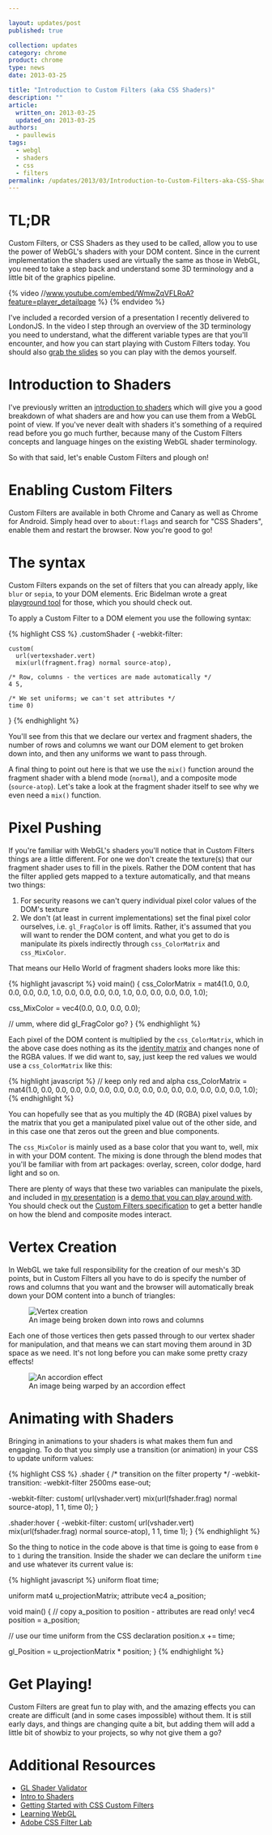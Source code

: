 ```yaml
---

layout: updates/post
published: true

collection: updates
category: chrome
product: chrome
type: news
date: 2013-03-25

title: "Introduction to Custom Filters (aka CSS Shaders)"
description: ""
article:
  written_on: 2013-03-25
  updated_on: 2013-03-25
authors:
  - paullewis
tags:
  - webgl
  - shaders
  - css
  - filters
permalink: /updates/2013/03/Introduction-to-Custom-Filters-aka-CSS-Shaders.html
---
```

<h1>TL;DR</h1>

<p>Custom Filters, or CSS Shaders as they used to be called, allow you to use the power of WebGL's shaders with your DOM content. Since in the current implementation the shaders used are virtually the same as those in WebGL, you need to take a step back and understand some 3D terminology and a little bit of the graphics pipeline.</p>

{% video //www.youtube.com/embed/WmwZqVFLRoA?feature=player_detailpage %} {% endvideo %}

<p>I've included a recorded version of a presentation I recently delivered to LondonJS. In the video I step through an overview of the 3D terminology you need to understand, what the different variable types are that you'll encounter, and how you can start playing with Custom Filters today. You should also <a href="http://goo.gl/e3KMp">grab the slides</a> so you can play with the demos yourself.</p>

<h1>Introduction to Shaders</h1>

<p>I've previously written an <a href="http://www.html5rocks.com/en/tutorials/webgl/shaders/">introduction to shaders</a> which will give you a good breakdown of what shaders are and how you can use them from a WebGL point of view. If you've never dealt with shaders it's something of a required read before you go much further, because many of the Custom Filters concepts and language hinges on the existing WebGL shader terminology.</p>

<p>So with that said, let's enable Custom Filters and plough on!</p>

<h1>Enabling Custom Filters</h1>

<p>Custom Filters are available in both Chrome and Canary as well as Chrome for Android. Simply head over to <code>about:flags</code> and search for "CSS Shaders", enable them and restart the browser. Now you're good to go!</p>

<h1>The syntax</h1>

<p>Custom Filters expands on the set of filters that you can already apply, like <code>blur</code> or <code>sepia</code>, to your DOM elements. Eric Bidelman wrote a great <a href="http://html5-demos.appspot.com/static/css/filters/index.html">playground tool</a> for those, which you should check out.</p>

<p>To apply a Custom Filter to a DOM element you use the following syntax:</p>

{% highlight CSS %}
.customShader {
  -webkit-filter:

    custom(
      url(vertexshader.vert)
      mix(url(fragment.frag) normal source-atop),

    /* Row, columns - the vertices are made automatically */
    4 5,

    /* We set uniforms; we can't set attributes */
    time 0)
}
{% endhighlight %}

<p>You'll see from this that we declare our vertex and fragment shaders, the number of rows and columns we want our DOM element to get broken down into, and then any uniforms we want to pass through.</p>

<p>A final thing to point out here is that we use the <code>mix()</code> function around the fragment shader with a blend mode (<code>normal</code>), and a composite mode (<code>source-atop</code>). Let's take a look at the fragment shader itself to see why we even need a <code>mix()</code> function.</p>

<h1>Pixel Pushing</h1>

<p>If you're familiar with WebGL's shaders you'll notice that in Custom Filters things are a little different. For one we don't create the texture(s) that our fragment shader uses to fill in the pixels. Rather the DOM content that has the filter applied gets mapped to a texture automatically, and that means two things:</p>

<ol>
<li>For security reasons we can't query individual pixel color values of the DOM's texture</li>
<li>We don't (at least in current implementations) set the final pixel color ourselves, i.e. <code>gl_FragColor</code> is off limits. Rather, it's assumed that you will want to render the DOM content, and what you get to do is manipulate its pixels indirectly through <code>css_ColorMatrix</code> and <code>css_MixColor</code>.</li>
</ol>


<p>That means our Hello World of fragment shaders looks more like this:</p>

{% highlight javascript %}
void main() {
  css_ColorMatrix = mat4(1.0, 0.0, 0.0, 0.0,
                         0.0, 1.0, 0.0, 0.0,
                         0.0, 0.0, 1.0, 0.0,
                         0.0, 0.0, 0.0, 1.0);

  css_MixColor = vec4(0.0, 0.0, 0.0, 0.0);

  // umm, where did gl_FragColor go?
}
{% endhighlight %}

<p>Each pixel of the DOM content is multiplied by the <code>css_ColorMatrix</code>, which in the above case does nothing as its the <a href="http://en.wikipedia.org/wiki/Identity_matrix">identity matrix</a> and changes none of the RGBA values. If we did want to, say, just keep the red values we would use a <code>css_ColorMatrix</code> like this:</p>

{% highlight javascript %}
// keep only red and alpha
css_ColorMatrix = mat4(1.0, 0.0, 0.0, 0.0,
                       0.0, 0.0, 0.0, 0.0,
                       0.0, 0.0, 0.0, 0.0,
                       0.0, 0.0, 0.0, 1.0);
{% endhighlight %}

<p>You can hopefully see that as you multiply the 4D (RGBA) pixel values by the matrix that you get a manipulated pixel value out of the other side, and in this case one that zeros out the green and blue components.</p>

<p>The <code>css_MixColor</code> is mainly used as a base color that you want to, well, mix in with your DOM content. The mixing is done through the blend modes that you'll be familiar with from art packages: overlay, screen, color dodge, hard light and so on.</p>

<p>There are plenty of ways that these two variables can manipulate the pixels, and included in <a href="http://goo.gl/e3KMp">my presentation</a> is a <a href="http://aerotwist.com/presentations/custom-filters/demos/demo2.html">demo that you can play around with</a>. You should check out the <a href="https://dvcs.w3.org/hg/FXTF/raw-file/tip/filters/index.html#shader-processing-model">Custom Filters specification</a> to get a better handle on how the blend and composite modes interact.</p>

<h1>Vertex Creation</h1>

<p>In WebGL we take full responsibility for the creation of our mesh's 3D points, but in Custom Filters all you have to do is specify the number of rows and columns that you want and the browser will automatically break down your DOM content into a bunch of triangles:</p>

<p><figure><img src="http://www.html5rocks.com/static/images/updates/custom-filters/rowscols.png" alt="Vertex creation" />
<figcaption>An image being broken down into rows and columns</figcaption>
</figure>
</p>

<p>Each one of those vertices then gets passed through to our vertex shader for manipulation, and that means we can start moving them around in 3D space as we need. It's not long before you can make some pretty crazy effects!</p>

<p><figure><img src="http://www.html5rocks.com/static/images/updates/custom-filters/weird.jpg" alt="An accordion effect" />
<figcaption>An image being warped by an accordion effect</figcaption>
</figure></p>

<h1>Animating with Shaders</h1>

<p>Bringing in animations to your shaders is what makes them fun and engaging. To do that you simply use a transition (or animation) in your CSS to update uniform values:</p>

{% highlight CSS %}
.shader {
  /* transition on the filter property */
  -webkit-transition: -webkit-filter 2500ms ease-out;

  -webkit-filter: custom(
    url(vshader.vert)
    mix(url(fshader.frag) normal source-atop),
    1 1,
    time 0);
}

 .shader:hover {
  -webkit-filter: custom(
    url(vshader.vert)
    mix(url(fshader.frag) normal source-atop),
    1 1,
    time 1);
}
{% endhighlight %}

<p>So the thing to notice in the code above is that time is going to ease from <code>0</code> to <code>1</code> during the transition. Inside the shader we can declare the uniform <code>time</code> and use whatever its current value is:</p>

{% highlight javascript %}
uniform float time;

uniform mat4 u_projectionMatrix;
attribute vec4 a_position;

void main() {
  // copy a_position to position - attributes are read only!
  vec4 position = a_position;

  // use our time uniform from the CSS declaration
  position.x += time;

  gl_Position = u_projectionMatrix * position;
}
{% endhighlight %}

<h1>Get Playing!</h1>

<p>Custom Filters are great fun to play with, and the amazing effects you can create are difficult (and in some cases impossible) without them. It is still early days, and things are changing quite a bit, but adding them will add a little bit of showbiz to your projects, so why not give them a go?</p>

<h1>Additional Resources</h1>

<ul>
<li><a href="https://github.com/WebGLTools/GL-Shader-Validator">GL Shader Validator</a></li>
<li><a href="http://www.html5rocks.com/en/tutorials/webgl/shaders/">Intro to Shaders</a></li>
<li><a href="http://alteredqualia.com/css-shaders/article/">Getting Started with CSS Custom Filters</a></li>
<li><a href="http://learningwebgl.com/blog/?page_id=1217">Learning WebGL</a></li>
<li><a href="http://html.adobe.com/webstandards/csscustomfilters/cssfilterlab/">Adobe CSS Filter Lab</a></li>
</ul>
